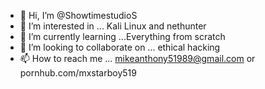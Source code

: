 - 👋 Hi, I’m @ShowtimestudioS
- 👀 I’m interested in ... Kali Linux and nethunter
- 🌱 I’m currently learning ...Everything from scratch 
- 💞️ I’m looking to collaborate on ... ethical hacking
- 📫 How to reach me ... mikeanthony51989@gmail.com or pornhub.com/mxstarboy519

<!---
ShowtimestudioS/ShowtimestudioS is a ✨ special ✨ repository because its `README.md` (this file) appears on your GitHub profile.
You can click the Preview link to take a look at your changes.
--->
